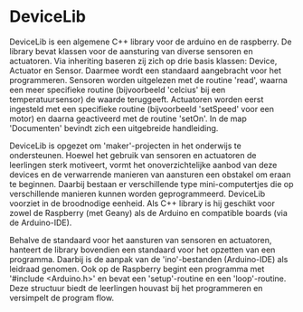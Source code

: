 # DeviceLib

DeviceLib is een algemene C++ library voor de arduino en de raspberry.
De library bevat klassen voor de aansturing van diverse sensoren en actuatoren.
Via inheriting baseren zij zich op drie basis klassen: Device, Actuator en Sensor.
Daarmee wordt een standaard aangebracht voor het programmeren.
Sensoren worden uitgelezen met de routine 'read', waarna een meer specifieke
routine (bijvoorbeeld 'celcius' bij een temperatuursensor) de waarde teruggeeft.
Actuatoren worden eerst ingesteld met een specifieke routine (bijvoorbeeld 'setSpeed'
voor een motor) en daarna geactiveerd met de routine 'setOn'.
In de map 'Documenten' bevindt zich een uitgebreide handleiding.

DeviceLib is opgezet om 'maker'-projecten in het onderwijs te ondersteunen.
Hoewel het gebruik van sensoren en actuatoren de leerlingen sterk motiveert,
vormt het onoverzichtelijke aanbod van deze devices en de verwarrende
manieren van aansturen een obstakel om eraan te beginnen. Daarbij bestaan er
verschillende type mini-computertjes die op verschillende manieren kunnen worden
geprogrammeerd. DeviceLib voorziet in de broodnodige eenheid. Als C++ library
is hij geschikt voor zowel de Raspberry (met Geany) als de Arduino en compatible
boards (via de Arduino-IDE).

Behalve de standaard voor het aansturen van sensoren en actuatoren, hanteert
de library bovendien een standaard voor het opzetten van een programma.
Daarbij is de aanpak van de 'ino'-bestanden (Arduino-IDE) als leidraad genomen.
Ook op de Raspberry begint een programma met '#include <Arduino.h>' en bevat
een 'setup'-routine en een 'loop'-routine. Deze structuur biedt de leerlingen
houvast bij het programmeren en versimpelt de program flow.
